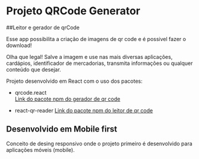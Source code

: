 # Projeto QRCode Generator

<imagem da home>

##Leitor e gerador de qrCode

Esse app possibilita a criação de imagens de qr code e é possivel fazer o download!

Olha que legal! 
Salve a imagem e use nas mais diversas aplicações, cardápios, identificador de mercadorias, transmita informações ou qualquer conteúdo que desejar.

Projeto desenvolvido em React com o uso dos pacotes: 

* qrcode.react  
<a href="https://www.npmjs.com/package/qrcode.react"> Link do pacote npm do gerador de qr code </a>

* react-qr-reader
<a href="https://www.npmjs.com/package/react-qr-reader"> Link do pacote npm do leitor de qr code </a>

## Desenvolvido em Mobile first
Conceito de desing responsivo onde o projeto primeiro é desenvolvido para aplicações móveis (mobile).
